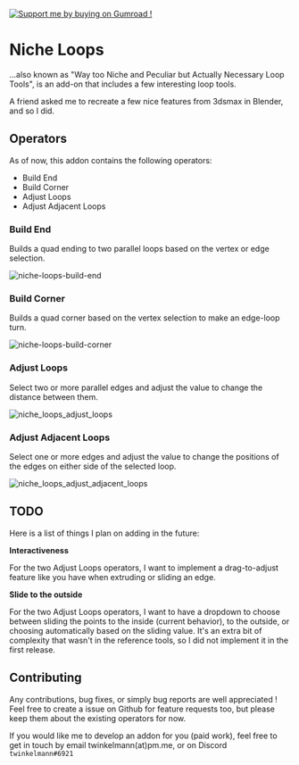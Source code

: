 
[![Support me by buying on Gumroad !](https://user-images.githubusercontent.com/26815785/121318918-fceac680-c90b-11eb-8c52-e491bf54a57e.png)](https://gumroad.com/twinkelmann)


# Niche Loops

...also known as "Way too Niche and Peculiar but Actually Necessary Loop Tools", is an add-on that includes a few interesting loop tools.

A friend asked me to recreate a few nice features from 3dsmax in Blender, and so I did.

## Operators

As of now, this addon contains the following operators:

- Build End
- Build Corner
- Adjust Loops
- Adjust Adjacent Loops

### Build End

Builds a quad ending to two parallel loops based on the vertex or edge selection.

![niche-loops-build-end](https://user-images.githubusercontent.com/26815785/121320787-c4e48300-c90d-11eb-81ac-dd156a016aaa.gif)

### Build Corner

Builds a quad corner based on the vertex selection to make an edge-loop turn.

![niche-loops-build-corner](https://user-images.githubusercontent.com/26815785/121320620-9cf51f80-c90d-11eb-8156-727763fafe72.gif)

### Adjust Loops

Select two or more parallel edges and adjust the value to change the distance between them.

![niche_loops_adjust_loops](https://user-images.githubusercontent.com/26815785/121320442-7636e900-c90d-11eb-8333-0ec7ff072f3b.gif)

### Adjust Adjacent Loops

Select one or more edges and adjust the value to change the positions of the edges on either side of the selected loop.

![niche_loops_adjust_adjacent_loops](https://user-images.githubusercontent.com/26815785/121320291-4d165880-c90d-11eb-87ac-d9c82bc5e67d.gif)

## TODO

Here is a list of things I plan on adding in the future:

**Interactiveness**

For the two Adjust Loops operators, I want to implement a drag-to-adjust feature like you have when extruding or sliding an edge.

**Slide to the outside**

For the two Adjust Loops operators, I want to have a dropdown to choose between sliding the points to the inside (current behavior), to the outside, or choosing automatically based on the sliding value.
It's an extra bit of complexity that wasn't in the reference tools, so I did not implement it in the first release.

## Contributing

Any contributions, bug fixes, or simply bug reports are well appreciated !
Feel free to create a issue on Github for feature requests too, but please keep them about the existing operators for now.

If you would like me to develop  an addon for you (paid work), feel free to get in touch by email twinkelmann(at)pm.me, or on Discord `twinkelmann#6921`
